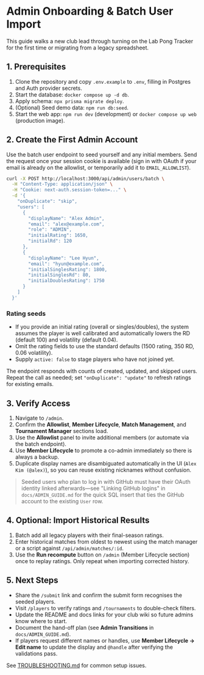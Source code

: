 # Admin Onboarding & Batch User Import

This guide walks a new club lead through turning on the Lab Pong Tracker for the first time or migrating from a legacy spreadsheet.

## 1. Prerequisites

1. Clone the repository and copy `.env.example` to `.env`, filling in Postgres and Auth provider secrets.
2. Start the database: `docker compose up -d db`.
3. Apply schema: `npx prisma migrate deploy`.
4. (Optional) Seed demo data: `npm run db:seed`.
5. Start the web app: `npm run dev` (development) or `docker compose up web` (production image).

## 2. Create the First Admin Account

Use the batch user endpoint to seed yourself and any initial members. Send the request once your session cookie is available (sign in with OAuth if your email is already on the allowlist, or temporarily add it to `EMAIL_ALLOWLIST`).

```bash
curl -X POST http://localhost:3000/api/admin/users/batch \
  -H "Content-Type: application/json" \
  -H "Cookie: next-auth.session-token=..." \
  -d '{
    "onDuplicate": "skip",
    "users": [
      {
        "displayName": "Alex Admin",
        "email": "alex@example.com",
        "role": "ADMIN",
        "initialRating": 1650,
        "initialRd": 120
      },
      {
        "displayName": "Lee Hyun",
        "email": "hyun@example.com",
        "initialSinglesRating": 1800,
        "initialSinglesRd": 80,
        "initialDoublesRating": 1750
      }
    ]
  }'
```

### Rating seeds

- If you provide an initial rating (overall or singles/doubles), the system assumes the player is well calibrated and automatically lowers the RD (default 100) and volatility (default 0.04).
- Omit the rating fields to use the standard defaults (1500 rating, 350 RD, 0.06 volatility).
- Supply `active: false` to stage players who have not joined yet.

The endpoint responds with counts of created, updated, and skipped users. Repeat the call as needed; set `"onDuplicate": "update"` to refresh ratings for existing emails.

## 3. Verify Access

1. Navigate to `/admin`.
2. Confirm the **Allowlist**, **Member Lifecycle**, **Match Management**, and **Tournament Manager** sections load.
3. Use the **Allowlist** panel to invite additional members (or automate via the batch endpoint).
4. Use **Member Lifecycle** to promote a co-admin immediately so there is always a backup.
5. Duplicate display names are disambiguated automatically in the UI (`Alex Kim (@alex)`), so you can reuse existing nicknames without confusion.

> Seeded users who plan to log in with GitHub must have their OAuth identity linked afterwards—see "Linking GitHub logins" in `docs/ADMIN_GUIDE.md` for the quick SQL insert that ties the GitHub account to the existing `User` row.

## 4. Optional: Import Historical Results

1. Batch add all legacy players with their final-season ratings.
2. Enter historical matches from oldest to newest using the match manager or a script against `/api/admin/matches/:id`.
3. Use the **Run recompute** button on `/admin` (Member Lifecycle section) once to replay ratings. Only repeat when importing corrected history.

## 5. Next Steps

- Share the `/submit` link and confirm the submit form recognises the seeded players.
- Visit `/players` to verify ratings and `/tournaments` to double-check filters.
- Update the README and docs links for your club wiki so future admins know where to start.
- Document the hand-off plan (see **Admin Transitions** in `docs/ADMIN_GUIDE.md`).
- If players request different names or handles, use **Member Lifecycle → Edit name** to update the display and `@handle` after verifying the validations pass.

See [TROUBLESHOOTING.md](./TROUBLESHOOTING.md) for common setup issues.
